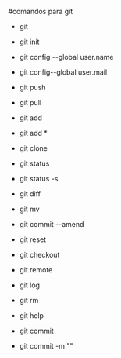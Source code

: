 #comandos para git

* git

* git init

* git config --global user.name

* git config--global user.mail

* git push

* git pull

* git add

* git add *

* git clone

* git status

* git status -s

* git diff

* git mv

* git commit --amend

* git reset

* git checkout

* git remote

* git log

* git rm

* git help

* git commit

* git commit -m ""


